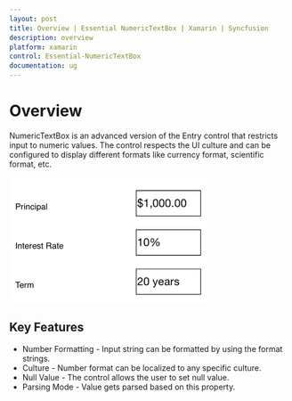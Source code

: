 ```yaml
---
layout: post
title: Overview | Essential NumericTextBox | Xamarin | Syncfusion
description: overview
platform: xamarin
control: Essential-NumericTextBox
documentation: ug
---
```


# Overview

NumericTextBox is an advanced version of the Entry control that restricts input to numeric values. The control respects the UI culture and can be configured to display different formats like currency format, scientific format, etc.

![](Overview_images/img1.png)



## Key Features

* Number Formatting - Input string can be formatted by using the format strings. 
* Culture - Number format can be localized to any specific culture.
* Null Value - The control allows the user to set null value.	
* Parsing Mode - Value gets parsed based on this property.
